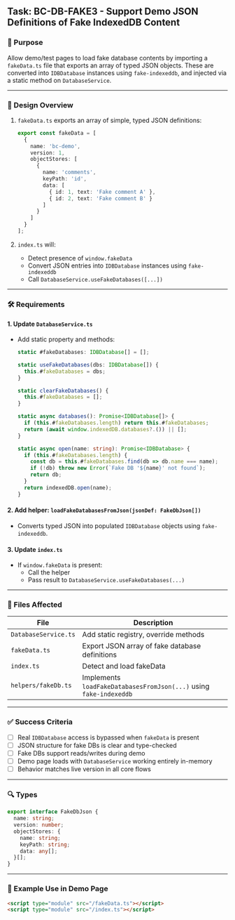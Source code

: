 ## Task: BC-DB-FAKE3 - Support Demo JSON Definitions of Fake IndexedDB Content

### 🎯 Purpose

Allow demo/test pages to load fake database contents by importing a `fakeData.ts` file that exports an array of typed JSON objects. These are converted into `IDBDatabase` instances using `fake-indexeddb`, and injected via a static method on `DatabaseService`.

---

### 🧩 Design Overview

1. `fakeData.ts` exports an array of simple, typed JSON definitions:
   ```ts
   export const fakeData = [
     {
       name: 'bc-demo',
       version: 1,
       objectStores: [
         {
           name: 'comments',
           keyPath: 'id',
           data: [
             { id: 1, text: 'Fake comment A' },
             { id: 2, text: 'Fake comment B' }
           ]
         }
       ]
     }
   ];
   ```

2. `index.ts` will:
   - Detect presence of `window.fakeData`
   - Convert JSON entries into `IDBDatabase` instances using `fake-indexeddb`
   - Call `DatabaseService.useFakeDatabases([...])`

---

### 🛠️ Requirements

#### 1. Update `DatabaseService.ts`
- Add static property and methods:
  ```ts
  static #fakeDatabases: IDBDatabase[] = [];

  static useFakeDatabases(dbs: IDBDatabase[]) {
    this.#fakeDatabases = dbs;
  }

  static clearFakeDatabases() {
    this.#fakeDatabases = [];
  }

  static async databases(): Promise<IDBDatabase[]> {
    if (this.#fakeDatabases.length) return this.#fakeDatabases;
    return (await window.indexedDB.databases?.()) || [];
  }

  static async open(name: string): Promise<IDBDatabase> {
    if (this.#fakeDatabases.length) {
      const db = this.#fakeDatabases.find(db => db.name === name);
      if (!db) throw new Error(`Fake DB '${name}' not found`);
      return db;
    }
    return indexedDB.open(name);
  }
  ```

#### 2. Add helper: `loadFakeDatabasesFromJson(jsonDef: FakeDbJson[])`
- Converts typed JSON into populated `IDBDatabase` objects using `fake-indexeddb`.

#### 3. Update `index.ts`
- If `window.fakeData` is present:
  - Call the helper
  - Pass result to `DatabaseService.useFakeDatabases(...)`

---

### 📁 Files Affected

| File             | Description                                     |
|------------------|-------------------------------------------------|
| `DatabaseService.ts` | Add static registry, override methods         |
| `fakeData.ts`    | Export JSON array of fake database definitions |
| `index.ts`       | Detect and load fakeData                       |
| `helpers/fakeDb.ts` | Implements `loadFakeDatabasesFromJson(...)` using `fake-indexeddb` |

---

### ✅ Success Criteria

- [ ] Real `IDBDatabase` access is bypassed when `fakeData` is present
- [ ] JSON structure for fake DBs is clear and type-checked
- [ ] Fake DBs support reads/writes during demo
- [ ] Demo page loads with `DatabaseService` working entirely in-memory
- [ ] Behavior matches live version in all core flows

---

### 🔍 Types

```ts
export interface FakeDbJson {
  name: string;
  version: number;
  objectStores: {
    name: string;
    keyPath: string;
    data: any[];
  }[];
}
```

---

### 🧪 Example Use in Demo Page

```html
<script type="module" src="/fakeData.ts"></script>
<script type="module" src="/index.ts"></script>
```
